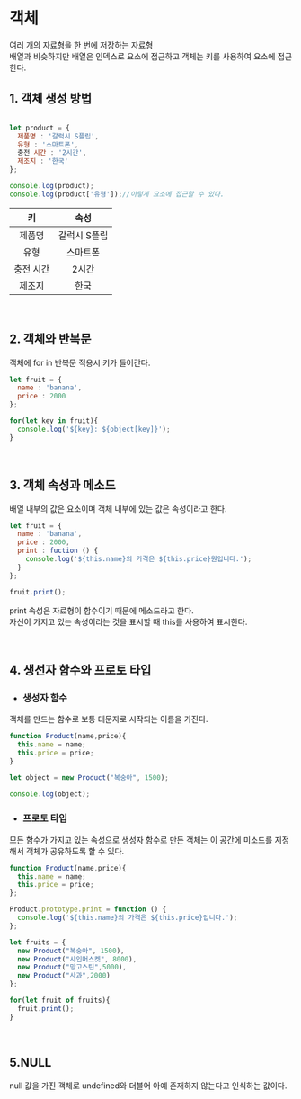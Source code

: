 # 객체
여러 개의 자료형을 한 번에 저장하는 자료형<br>
배열과 비슷하지만 배열은 인덱스로 요소에 접근하고 객체는 키를 사용하여 요소에 접근한다.

## 1. 객체 생성 방법
```javascript

let product = {
  제품명 : '갈럭시 S플립',
  유형 : '스마트폰',
  충전 시간 : '2시간',
  제조지 : '한국'
};

console.log(product);
console.log(product['유형']);//이렇게 요소에 접근할 수 있다.
```
|키|속성|
|:---:|:---:|
|제품명|갈럭시 S플립|
|유형|스마트폰|
|충전 시간| 2시간|
|제조지|한국|

<br>

## 2. 객체와 반복문
객체에 for in 반복문 적용시 키가 들어간다.
```javascript
let fruit = {
  name : 'banana',
  price : 2000
};

for(let key in fruit){
  console.log('${key}: ${object[key]}');
}
```
<br>

## 3. 객체 속성과 메소드
배열 내부의 값은 요소이며 객체 내부에 있는 값은 속성이라고 한다.
```javascript
let fruit = {
  name : 'banana',
  price : 2000,
  print : fuction () {
    console.log('${this.name}의 가격은 ${this.price}원입니다.');
  }
};

fruit.print();
```
print 속성은 자료형이 함수이기 때문에 메소드라고 한다.<br>
자신이 가지고 있는 속성이라는 것을 표시할 때 this를 사용하여 표시한다.

<br>

## 4. 생선자 함수와 프로토 타입
- ### 생성자 함수

객체를 만드는 함수로 보통 대문자로 시작되는 이름을 가진다.

```javascript
function Product(name,price){
  this.name = name;
  this.price = price;
}

let object = new Product("복숭아", 1500);

console.log(object);
```
- ### 프로토 타입
모든 함수가 가지고 있는 속성으로 생성자 함수로 만든 객체는 이 공간에 미소드를 지정해서 객체가 공유하도록 할 수 있다.

```javascript
function Product(name,price){
  this.name = name;
  this.price = price;
};

Product.prototype.print = function () {
  console.log('${this.name}의 가격은 ${this.price}입니다.');
};

let fruits = {
  new Product("복숭아", 1500),
  new Product("샤인머스켓", 8000),
  new Product("망고스틴",5000),
  new Product("사과",2000)
};

for(let fruit of fruits){
  fruit.print();
}

```
<br>

## 5.NULL
null 값을 가진 객체로 undefined와 더불어 아예 존재하지 않는다고 인식하는 값이다.
